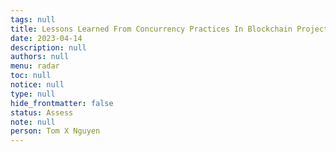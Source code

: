 ```yaml
---
tags: null
title: Lessons Learned From Concurrency Practices In Blockchain Projects
date: 2023-04-14
description: null
authors: null
menu: radar
toc: null
notice: null
type: null
hide_frontmatter: false
status: Assess
note: null
person: Tom X Nguyen
---
```


